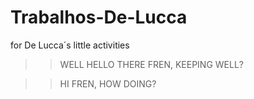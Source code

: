 # Trabalhos-De-Lucca
for De Lucca´s little activities 
>> WELL HELLO THERE FREN, KEEPING WELL?

>> HI FREN, HOW DOING?
